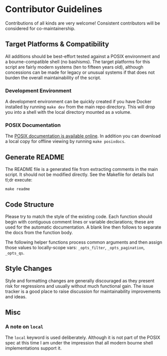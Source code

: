 # Contributor Guidelines

Contributions of all kinds are very welcome! Consistent contributors will be
considered for co-maintainership.

## Target Platforms & Compatibility

All additions should be best-effort tested against a POSIX environment and a
bourne-compatible shell (no bashisms). The target platforms for this script are
fairly modern systems (ten to fifteen years old), although concessions can be
made for legacy or unusual systems if that does not burden the overall
maintainability of the script.

### Development Environment

A development environment can be quickly created if you have Docker installed
by running `make dev` from the main repo directory. This will drop you into
a shell with the local directory mounted as a volume.

### POSIX Documentation

The [POSIX documentation is available
online](https://pubs.opengroup.org/onlinepubs/9699919799/). In addition you can
download a local copy for offline viewing by running `make posixdocs`.

## Generate README

The README file is a generated file from extracting comments in the main
script. It should not be modified directly. See the Makefile for details but
tl;dr execute:

```
make readme
```

## Code Structure

Please try to match the style of the existing code. Each function should begin
with contiguous comment lines or variable declarations; these are used for the
automatic documentation. A blank line then follows to separate the docs from
the function body.

The following helper functions process common arguments and then assign those
values to locally-scope vars: `_opts_filter`, `_opts_pagination`, `_opts_qs`.

## Style Changes

Style and formatting changes are generally discouraged as they present risk for
regressions and usually without much functional gain. The issue tracker is a
good place to raise discussion for maintainability improvements and ideas.

## Misc

### A note on `local`

The `local` keyword is used deliberately. Although it is not part of the POSIX
spec at this time I am under the impression that all modern bourne shell
implementations support it.
